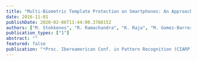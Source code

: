 ```yaml
---
title: "Multi-Biometric Template Protection on Smartphones: An Approach based on Binarized Statistical Features and Bloom Filters"
date: 2016-11-01
publishDate: 2020-02-06T11:44:00.378815Z
authors: ["M. Stokkenes", "R. Ramachandra", "K. Raja", "M. Gomez-Barrero", "M. Sigaard", "C. Busch"]
publication_types: ["1"]
abstract: ""
featured: false
publication: "*Proc. Iberoamerican Conf. in Pattern Recognition (CIARP)*"
---
```


